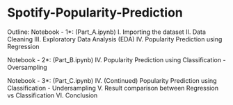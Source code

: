 # Spotify-Popularity-Prediction
Outline:
Notebook - 1*: (Part_A.ipynb)
I.    Importing the dataset
II.   Data Cleaning 
III.  Exploratory Data Analysis (EDA) 
IV.   Popularity Prediction using Regression

Notebook - 2*: (Part_B.ipynb)
IV.   Popularity Prediction using Classification - Oversampling

Notebook - 3*: (Part_C.ipynb)
IV.   (Continued) Popularity Prediction using Classification - Undersampling
V.    Result comparison between Regression vs Classification 
VI.   Conclusion
